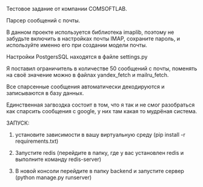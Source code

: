 Тестовое задание от компании COMSOFTLAB.

Парсер сообщений с почты.

В данном проекте используется библиотека imaplib, поэтому не забудьте включить в настройках почты IMAP, сохраните пароль, и используйте именно его при создании модели почты.

Настройки PostgersSQL находятся в файле settings.py

Я поставил ограничитель в количестве 50 сообщений с почты, поменять на своё значение можно в файлах yandex_fetch и mailru_fetch.


Все спарсенные сообщения автоматически декодируются и записываются в базу данных.

Единственная загвоздка состоит в том, что я так и не смог разобраться как спарсить сообщения с google, у них там какая то мудрёная система.



ЗАПУСК:
1) установите зависимости в вашу виртуальную среду (pip install -r requirements.txt)

2) Запустите redis (перейдите в папку, где у вас установлен redis и выполните команду redis-server)

3) В новой консоли перейдите в папку backend и запустите сервер (python manage.py runserver)



